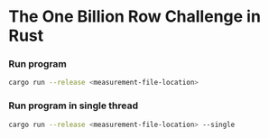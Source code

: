 
# The One Billion Row Challenge in Rust 

### Run program
```bash
cargo run --release <measurement-file-location>
```
### Run program in single thread
```bash
cargo run --release <measurement-file-location> --single
```
